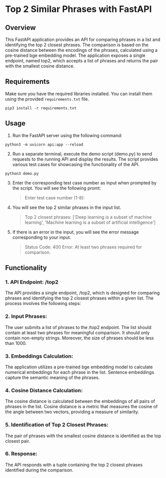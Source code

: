 # Top 2 Similar Phrases with FastAPI
  ## Overview
  This FastAPI application provides an API for comparing phrases in a list and identifying the top 2 closest phrases. The comparison is based on the cosine distance between the encodings of the phrases, calculated using a pre-trained bge embedding model. The application exposes a single endpoint, named top2, which accepts a list of phrases and returns the pair with the smallest cosine distance.
 ## Requirements
 Make sure you have the required libraries installed. You can install them using the provided `requirements.txt` file.
 
 ``` 
 pip3 install -r requirements.txt
```
 ## Usage
 1. Run the FastAPI server using the following command:
 ```
python3 -m uvicorn api:app --reload
 ```

2. Run a separate terminal, execute the demo script (demo.py) to send requests to the running API and display the results. The script provides various test cases for showcasing the functionality of the API.
 ```
python3 demo.py
 ```
   
3. Enter the corresponding test case number as input when prompted by the script. You will see the following promt:
   >  Enter test case number (1-8):
4. You will see the top 2 similar phrases in the input list.
   > Top 2 closest phrases: ['Deep learning is a subset of machine learning', 'Machine learning is a subset of artificial intelligence']
5. If there is an error in the input, you will see the error message corresponding to your input.
   > Status Code: 400
   > Error: At least two phrases required for comparison.
   
## Functionality
### 1. API Endpoint: /top2
The API provides a single endpoint, /top2, which is designed for comparing phrases and identifying the top 2 closest phrases within a given list. The process involves the following steps:

### 2. Input Phrases:
  The user submits a list of phrases to the /top2 endpoint.
  The list should contain at least two phrases for meaningful comparison.
  It should only contain non-empty strings.
  Moreover, the size of phrases should be less than 1000.
  
### 3. Embeddings Calculation:
The application utilizes a pre-trained bge embedding model to calculate numerical embeddings for each phrase in the list.
Sentence embeddings capture the semantic meaning of the phrases.
### 4. Cosine Distance Calculation:
The cosine distance is calculated between the embeddings of all pairs of phrases in the list.
Cosine distance is a metric that measures the cosine of the angle between two vectors, providing a measure of similarity.
### 5. Identification of Top 2 Closest Phrases:
The pair of phrases with the smallest cosine distance is identified as the top closest pair.
### 6. Response:
The API responds with a tuple containing the top 2 closest phrases identified during the comparison.
    
